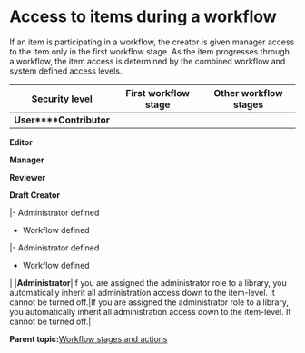 # Access to items during a workflow 

If an item is participating in a workflow, the creator is given manager access to the item only in the first workflow stage. As the item progresses through a workflow, the item access is determined by the combined workflow and system defined access levels.

|Security level|First workflow stage|Other workflow stages|
|--------------|--------------------|---------------------|
|**User****Contributor**

**Editor**

**Manager**

**Reviewer**

**Draft Creator**

|-   Administrator defined
-   Workflow defined

|-   Administrator defined
-   Workflow defined

|
|**Administrator**|If you are assigned the administrator role to a library, you automatically inherit all administration access down to the item-level. It cannot be turned off.|If you are assigned the administrator role to a library, you automatically inherit all administration access down to the item-level. It cannot be turned off.|

**Parent topic:**[Workflow stages and actions ](../wcm/wcm_dev_workflows_overview.md)

